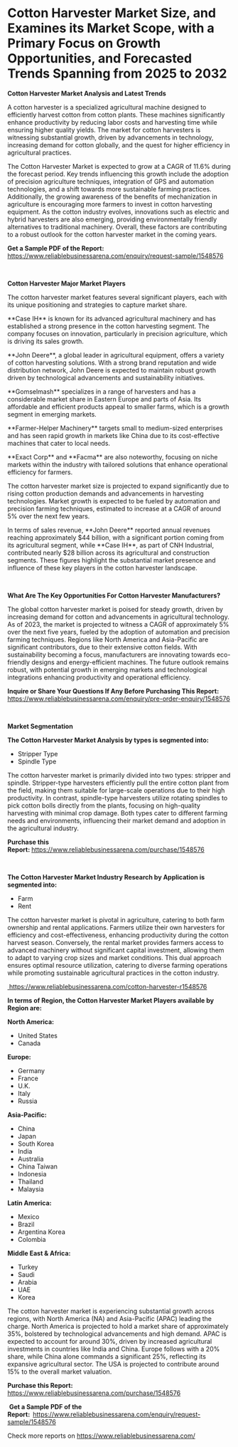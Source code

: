 <p><h1>Cotton Harvester Market Size, and Examines its Market Scope, with a Primary Focus on Growth Opportunities, and Forecasted Trends Spanning from 2025 to 2032</h1></p><p><strong>Cotton Harvester Market Analysis and Latest Trends</strong></p>
<p><p>A cotton harvester is a specialized agricultural machine designed to efficiently harvest cotton from cotton plants. These machines significantly enhance productivity by reducing labor costs and harvesting time while ensuring higher quality yields. The market for cotton harvesters is witnessing substantial growth, driven by advancements in technology, increasing demand for cotton globally, and the quest for higher efficiency in agricultural practices. </p><p>The Cotton Harvester Market is expected to grow at a CAGR of 11.6% during the forecast period. Key trends influencing this growth include the adoption of precision agriculture techniques, integration of GPS and automation technologies, and a shift towards more sustainable farming practices. Additionally, the growing awareness of the benefits of mechanization in agriculture is encouraging more farmers to invest in cotton harvesting equipment. As the cotton industry evolves, innovations such as electric and hybrid harvesters are also emerging, providing environmentally friendly alternatives to traditional machinery. Overall, these factors are contributing to a robust outlook for the cotton harvester market in the coming years.</p></p>
<p><strong>Get a Sample PDF of the Report:&nbsp;</strong> <a href="https://www.reliablebusinessarena.com/enquiry/request-sample/1548576?utm_campaign=2238&utm_medium=2&utm_source=Github&utm_content=ia&utm_term=20022025&utm_id=cotton-harvester">https://www.reliablebusinessarena.com/enquiry/request-sample/1548576</a></p>
<p>&nbsp;</p>
<p><strong>Cotton Harvester Major Market Players</strong></p>
<p><p>The cotton harvester market features several significant players, each with its unique positioning and strategies to capture market share. </p><p>**Case IH** is known for its advanced agricultural machinery and has established a strong presence in the cotton harvesting segment. The company focuses on innovation, particularly in precision agriculture, which is driving its sales growth. </p><p>**John Deere**, a global leader in agricultural equipment, offers a variety of cotton harvesting solutions. With a strong brand reputation and wide distribution network, John Deere is expected to maintain robust growth driven by technological advancements and sustainability initiatives. </p><p>**Gomselmash** specializes in a range of harvesters and has a considerable market share in Eastern Europe and parts of Asia. Its affordable and efficient products appeal to smaller farms, which is a growth segment in emerging markets.</p><p>**Farmer-Helper Machinery** targets small to medium-sized enterprises and has seen rapid growth in markets like China due to its cost-effective machines that cater to local needs. </p><p>**Exact Corp** and **Facma** are also noteworthy, focusing on niche markets within the industry with tailored solutions that enhance operational efficiency for farmers.</p><p>The cotton harvester market size is projected to expand significantly due to rising cotton production demands and advancements in harvesting technologies. Market growth is expected to be fueled by automation and precision farming techniques, estimated to increase at a CAGR of around 5% over the next few years.</p><p>In terms of sales revenue, **John Deere** reported annual revenues reaching approximately $44 billion, with a significant portion coming from its agricultural segment, while **Case IH**, as part of CNH Industrial, contributed nearly $28 billion across its agricultural and construction segments. These figures highlight the substantial market presence and influence of these key players in the cotton harvester landscape.</p></p>
<p>&nbsp;</p>
<p><strong>What Are The Key Opportunities For Cotton Harvester Manufacturers?</strong></p>
<p><p>The global cotton harvester market is poised for steady growth, driven by increasing demand for cotton and advancements in agricultural technology. As of 2023, the market is projected to witness a CAGR of approximately 5% over the next five years, fueled by the adoption of automation and precision farming techniques. Regions like North America and Asia-Pacific are significant contributors, due to their extensive cotton fields. With sustainability becoming a focus, manufacturers are innovating towards eco-friendly designs and energy-efficient machines. The future outlook remains robust, with potential growth in emerging markets and technological integrations enhancing productivity and operational efficiency.</p></p>
<p><strong>Inquire or Share Your Questions If Any Before Purchasing This Report:</strong> <a href="https://www.reliablebusinessarena.com/enquiry/pre-order-enquiry/1548576?utm_campaign=2238&utm_medium=2&utm_source=Github&utm_content=ia&utm_term=20022025&utm_id=cotton-harvester">https://www.reliablebusinessarena.com/enquiry/pre-order-enquiry/1548576</a></p>
<p>&nbsp;</p>
<p><strong>Market Segmentation</strong></p>
<p><strong>The Cotton Harvester Market Analysis by types is segmented into:</strong></p>
<p><ul><li>Stripper Type</li><li>Spindle Type</li></ul></p>
<p><p>The cotton harvester market is primarily divided into two types: stripper and spindle. Stripper-type harvesters efficiently pull the entire cotton plant from the field, making them suitable for large-scale operations due to their high productivity. In contrast, spindle-type harvesters utilize rotating spindles to pick cotton bolls directly from the plants, focusing on high-quality harvesting with minimal crop damage. Both types cater to different farming needs and environments, influencing their market demand and adoption in the agricultural industry.</p></p>
<p><strong>Purchase this Report:&nbsp;</strong><a href="https://www.reliablebusinessarena.com/purchase/1548576?utm_campaign=2238&utm_medium=2&utm_source=Github&utm_content=ia&utm_term=20022025&utm_id=cotton-harvester">https://www.reliablebusinessarena.com/purchase/1548576</a></p>
<p>&nbsp;</p>
<p><strong>The Cotton Harvester Market Industry Research by Application is segmented into:</strong></p>
<p><ul><li>Farm</li><li>Rent</li></ul></p>
<p><p>The cotton harvester market is pivotal in agriculture, catering to both farm ownership and rental applications. Farmers utilize their own harvesters for efficiency and cost-effectiveness, enhancing productivity during the cotton harvest season. Conversely, the rental market provides farmers access to advanced machinery without significant capital investment, allowing them to adapt to varying crop sizes and market conditions. This dual approach ensures optimal resource utilization, catering to diverse farming operations while promoting sustainable agricultural practices in the cotton industry.</p></p>
<p><a href="https://www.reliablebusinessarena.com/cotton-harvester-r1548576?utm_campaign=2238&utm_medium=2&utm_source=Github&utm_content=ia&utm_term=20022025&utm_id=cotton-harvester">&nbsp;https://www.reliablebusinessarena.com/cotton-harvester-r1548576</a></p>
<p><strong>In terms of Region, the Cotton Harvester Market Players available by Region are:</strong></p>
<p>
    <p> <strong> North America: </strong>
        <ul>
            <li>United States</li>
            <li>Canada</li>
        </ul>
        </p> 
    <p> <strong> Europe: </strong>
        <ul>
            <li>Germany</li>
            <li>France</li>
            <li>U.K.</li>
            <li>Italy</li>
            <li>Russia</li>
        </ul>
        </p> 
    <p> <strong> Asia-Pacific: </strong>
        <ul>
            <li>China</li>
            <li>Japan</li>
            <li>South Korea</li>
            <li>India</li>
            <li>Australia</li>
            <li>China Taiwan</li>
            <li>Indonesia</li>
            <li>Thailand</li>
            <li>Malaysia</li>
        </ul>
        </p> 
    <p> <strong> Latin America: </strong>
        <ul>
            <li>Mexico</li>
            <li>Brazil</li>
            <li>Argentina Korea</li>
            <li>Colombia</li>
        </ul>
        </p> 
    <p> <strong> Middle East & Africa: </strong>
        <ul>
            <li>Turkey</li>
            <li>Saudi</li>
            <li>Arabia</li>
            <li>UAE</li>
            <li>Korea</li>
        </ul>
    </p>
    </p>
<p><p>The cotton harvester market is experiencing substantial growth across regions, with North America (NA) and Asia-Pacific (APAC) leading the charge. North America is projected to hold a market share of approximately 35%, bolstered by technological advancements and high demand. APAC is expected to account for around 30%, driven by increased agricultural investments in countries like India and China. Europe follows with a 20% share, while China alone commands a significant 25%, reflecting its expansive agricultural sector. The USA is projected to contribute around 15% to the overall market valuation.</p></p>
<p><strong>Purchase this Report: </strong><a href="https://www.reliablebusinessarena.com/purchase/1548576?utm_campaign=2238&utm_medium=2&utm_source=Github&utm_content=ia&utm_term=20022025&utm_id=cotton-harvester">https://www.reliablebusinessarena.com/purchase/1548576</a></p>
<p>&nbsp;<strong>Get a Sample PDF of the Report:&nbsp;&nbsp;</strong><a href="https://www.reliablebusinessarena.com/enquiry/request-sample/1548576?utm_campaign=2238&utm_medium=2&utm_source=Github&utm_content=ia&utm_term=20022025&utm_id=cotton-harvester">https://www.reliablebusinessarena.com/enquiry/request-sample/1548576</a></p>
<p><strong></strong></p>
<p>Check more reports on <a href="https://www.reliablebusinessarena.com/?utm_campaign=2238&utm_medium=2&utm_source=Github&utm_content=ia&utm_term=20022025&utm_id=cotton-harvester">https://www.reliablebusinessarena.com/</a></p>